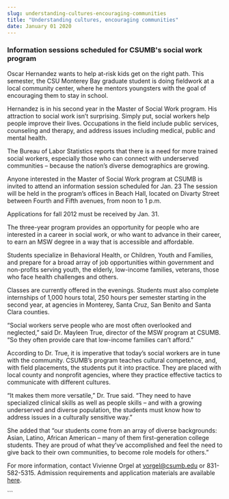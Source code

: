 ```yaml
---
slug: understanding-cultures-encouraging-communities
title: "Understanding cultures, encouraging communities"
date: January 01 2020
---
```


 
<h3>Information sessions scheduled for CSUMB's social work program</h3>
<p>
  Oscar Hernandez wants to help at-risk kids get on the right path. This
  semester, the CSU Monterey Bay graduate student is doing fieldwork at a local
  community center, where he mentors youngsters with the goal of encouraging
  them to stay in school.
</p>
<p>
  Hernandez is in his second year in the Master of Social Work program. His
  attraction to social work isn’t surprising. Simply put, social workers help
  people improve their lives. Occupations in the field include public services,
  counseling and therapy, and address issues including medical, public and
  mental health.
</p>
<p>
  The Bureau of Labor Statistics reports that there is a need for more trained
  social workers, especially those who can connect with underserved communities
  – because the nation’s diverse demographics are growing.
</p>
<p>
  Anyone interested in the Master of Social Work program at CSUMB is invited to
  attend an information session scheduled for Jan. 23 The session will be held
  in the program’s offices in Beach Hall, located on Divarty Street between
  Fourth and Fifth avenues, from noon to 1 p.m.
</p>
<p>Applications for fall 2012 must be received by Jan. 31.</p>
<p>
  The three-year program provides an opportunity for people who are interested
  in a career in social work, or who want to advance in their career, to earn an
  MSW degree in a way that is accessible and affordable.
</p>
<p>
  Students specialize in Behavioral Health, or Children, Youth and Families, and
  prepare for a broad array of job opportunities within government and
  non-profits serving youth, the elderly, low-income families, veterans, those
  who face health challenges and others.
</p>
<p>
  Classes are currently offered in the evenings. Students must also complete
  internships of 1,000 hours total, 250 hours per semester starting in the
  second year, at agencies in Monterey, Santa Cruz, San Benito and Santa Clara
  counties.
</p>
<p>
  “Social workers serve people who are most often overlooked and neglected,”
  said Dr. Mayleen True, director of the MSW program at CSUMB. “So they often
  provide care that low-income families can’t afford.”
</p>
<p>
  According to Dr. True, it is imperative that today’s social workers are in
  tune with the community. CSUMB’s program teaches cultural competence, and,
  with field placements, the students put it into practice. They are placed with
  local county and nonprofit agencies, where they practice effective tactics to
  communicate with different cultures.
</p>
<p>
  “It makes them more versatile,” Dr. True said. “They need to have specialized
  clinical skills as well as people skills – and with a growing underserved and
  diverse population, the students must know how to address issues in a
  culturally sensitive way.”
</p>
<p>
  She added that “our students come from an array of diverse backgrounds: Asian,
  Latino, African American – many of them first-generation college students.
  They are proud of what they’ve accomplished and feel the need to give back to
  their own communities, to become role models for others.”
</p>
<p>
  For more information, contact Vivienne Orgel at
  <a
    href="&#109;&#x61;&#x69;&#108;&#116;&#x6f;&#58;&#118;&#x6f;&#x72;&#103;&#x65;&#x6c;&#64;&#99;&#x73;&#117;&#109;&#x62;&#x2e;&#101;&#x64;&#x75;"
    >vorgel@csumb.edu</a
  >
  or 831-582-5315. Admission requirements and application materials are
  available <a href="https://csumb.edu/msw">here</a>.
</p>
```
